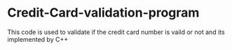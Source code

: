# Credit-Card-validation-program
This code is used to validate if the credit card number is vaild or not and its implemented by C++
